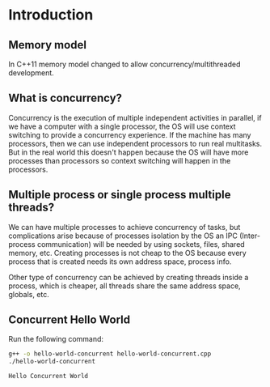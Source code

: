 # Introduction

## Memory model

In C++11 memory model changed to allow concurrency/multithreaded development.

## What is concurrency?

Concurrency is the execution of multiple independent activities in parallel, if we have a computer with a single processor, the OS will use context switching to provide a concurrency experience. If the machine has many processors, then we can use independent processors to run real multitasks. But in the real world this doesn't happen because the OS will have more processes than processors so context switching will happen in the processors.

## Multiple process or single process multiple threads?

We can have multiple processes to achieve concurrency of tasks, but complications arise because of processes isolation by the OS an IPC (Inter-process communication) will be needed by using sockets, files, shared memory, etc. Creating processes is not cheap to the OS because every process that is created needs its own address space, process info.

Other type of concurrency can be achieved by creating threads inside a process, which is cheaper, all threads share the same address space, globals, etc.

## Concurrent Hello World

Run the following command:
```bash
g++ -o hello-world-concurrent hello-world-concurrent.cpp
./hello-world-concurrent
```
```out
Hello Concurrent World
```
